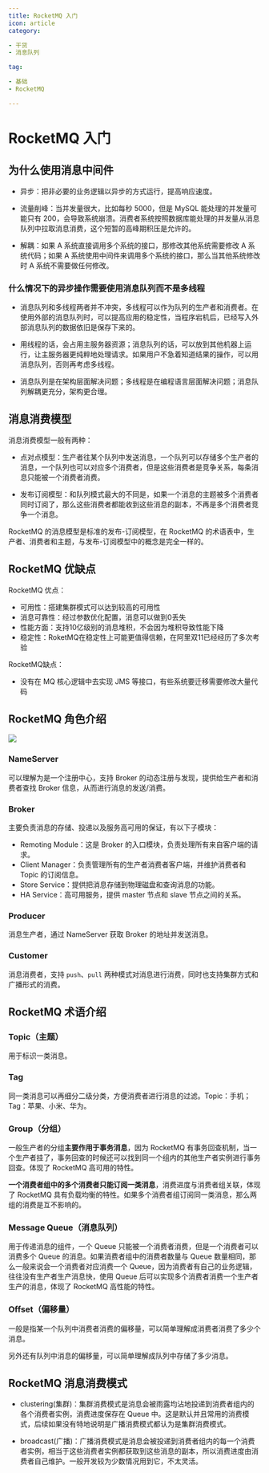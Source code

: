 ```yaml
---
title: RocketMQ 入门
icon: article
category:

- 干货
- 消息队列

tag:

- 基础
- RocketMQ

---
```


# RocketMQ 入门

## 为什么使用消息中间件

- 异步：把非必要的业务逻辑以异步的方式运行，提高响应速度。

- 流量削峰：当并发量很大，比如每秒 5000，但是 MySQL 能处理的并发量可能只有 200，会导致系统崩溃。消费者系统按照数据库能处理的并发量从消息队列中拉取消息消费，这个短暂的高峰期积压是允许的。

- 解耦：如果 A 系统直接调用多个系统的接口，那修改其他系统需要修改 A 系统代码；如果 A 系统使用中间件来调用多个系统的接口，那么当其他系统修改时 A 系统不需要做任何修改。

### 什么情况下的异步操作需要使用消息队列而不是多线程

- 消息队列和多线程两者并不冲突，多线程可以作为队列的生产者和消费者。在使用外部的消息队列时，可以提高应用的稳定性，当程序宕机后，已经写入外部消息队列的数据依旧是保存下来的。

- 用线程的话，会占用主服务器资源；消息队列的话，可以放到其他机器上运行，让主服务器更纯粹地处理请求。如果用户不急着知道结果的操作，可以用消息队列，否则再考虑多线程。

- 消息队列是在架构层面解决问题；多线程是在编程语言层面解决问题；消息队列解耦更充分，架构更合理。

## 消息消费模型

消息消费模型一般有两种：

- 点对点模型：生产者往某个队列中发送消息，一个队列可以存储多个生产者的消息，一个队列也可以对应多个消费者，但是这些消费者是竞争关系，每条消息只能被一个消费者消费。

- 发布订阅模型：和队列模式最大的不同是，如果一个消息的主题被多个消费者同时订阅了，那么这些消费者都能收到这些消息的副本，不再是多个消费者竞争一个消息。

RocketMQ 的消息模型是标准的发布-订阅模型，在 RocketMQ 的术语表中，生产者、消费者和主题，与发布-订阅模型中的概念是完全一样的。

## RocketMQ 优缺点

RocketMQ 优点：

- 可用性：搭建集群模式可以达到较高的可用性
- 消息可靠性：经过参数优化配置，消息可以做到0丢失
- 性能方面：支持10亿级别的消息堆积，不会因为堆积导致性能下降
- 稳定性：RoketMQ在稳定性上可能更值得信赖，在阿里双11已经经历了多次考验

RocketMQ缺点：

- 没有在 MQ 核心逻辑中去实现 JMS 等接口，有些系统要迁移需要修改大量代码

## RocketMQ 角色介绍

![](https://wingbun-notes-image.oss-cn-guangzhou.aliyuncs.com/images/20220617221818.png)

### NameServer
可以理解为是一个注册中心，支持 Broker 的动态注册与发现，提供给生产者和消费者查找 Broker 信息，从而进行消息的发送/消费。

### Broker
主要负责消息的存储、投递以及服务高可用的保证，有以下子模块：

  - Remoting Module：这是 Broker 的入口模块，负责处理所有来自客户端的请求。
  - Client Manager：负责管理所有的生产者消费者客户端，并维护消费者和 Topic 的订阅信息。
  - Store Service：提供把消息存储到物理磁盘和查询消息的功能。
  - HA Service：高可用服务，提供 master 节点和 slave 节点之间的关系。

### Producer
消息生产者，通过 NameServer 获取 Broker 的地址并发送消息。

### Customer
消息消费者，支持 `push`、`pull` 两种模式对消息进行消费，同时也支持集群方式和广播形式的消费。

## RocketMQ 术语介绍

### Topic（主题）

用于标识一类消息。

### Tag

同一类消息可以再细分二级分类，方便消费者进行消息的过滤。Topic：手机；Tag：苹果、小米、华为。

### Group（分组）

一般生产者的分组**主要作用于事务消息**，因为 RocketMQ 有事务回查机制，当一个生产者挂了，事务回查的时候还可以找到同一个组内的其他生产者实例进行事务回查。体现了 RocketMQ 高可用的特性。

**一个消费者组中的多个消费者只能订阅一类消息**，消费进度与消费者组关联，体现了 RocketMQ 具有负载均衡的特性。如果多个消费者组订阅同一类消息，那么两组的消费是互不影响的。

### Message Queue（消息队列）

用于传递消息的组件，一个 Queue 只能被一个消费者消费，但是一个消费者可以消费多个 Queue 的消息。如果消费者组中的消费者数量与 Queue 数量相同，那么一般来说会一个消费者对应消费一个 Queue，因为消费者有自己的业务逻辑，往往没有生产者生产消息快，使用 Queue 后可以实现多个消费者消费一个生产者生产的消息，体现了 RocketMQ 高性能的特性。

### Offset（偏移量）

一般是指某一个队列中消费者消费的偏移量，可以简单理解成消费者消费了多少个消息。

另外还有队列中消息的偏移量，可以简单理解成队列中存储了多少消息。

## RocketMQ 消息消费模式

- clustering(集群)：集群消费模式是消息会被雨露均沾地投递到消费者组内的各个消费者实例，消费进度保存在 Queue 中。这是默认并且常用的消费模式，后续如果没有特地说明是广播消费模式都认为是集群消费模式。

- broadcast(广播)：广播消费模式是消息会被投递到消费者组内的每一个消费者实例，相当于这些消费者实例都获取到这些消息的副本，所以消费进度由消费者自己维护。一般开发较为少数情况用到它，不太灵活。
